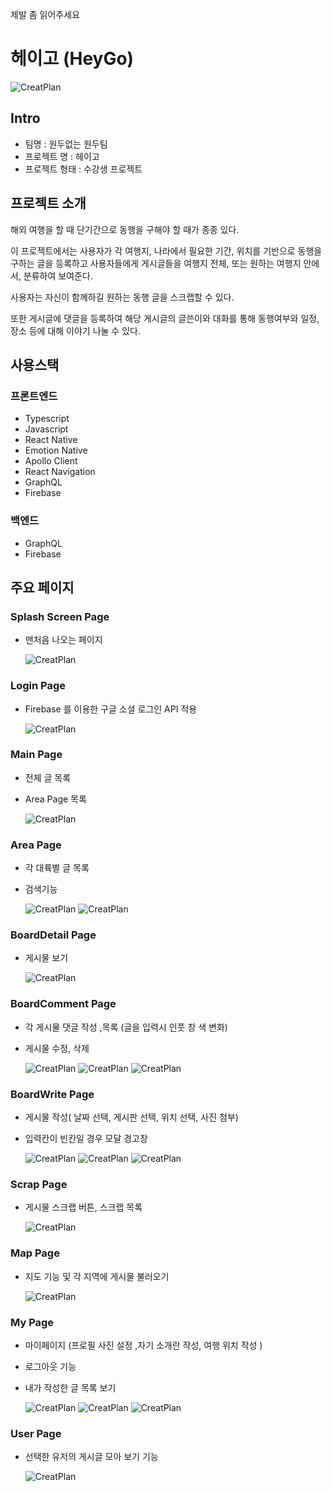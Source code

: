 제발 좀 읽어주세요

# 헤이고 (HeyGo)

![CreatPlan](./Image/Frame2.png)

## Intro

- 팀명 : 원두없는 원두팀
- 프로젝트 명 : 헤이고
- 프로젝트 형태 : 수강생 프로젝트

## 프로젝트 소개

해외 여행을 할 때 단기간으로 동행을 구해야 할 때가 종종 있다.

이 프로젝트에서는 사용자가 각 여행지, 나라에서 필요한 기간, 위치를 기반으로 동행을 구하는 글을 등록하고 사용자들에게 게시글들을 여행지 전체, 또는 원하는 여행지 안에서, 분류하여 보여준다.

사용자는 자신이 함께하길 원하는 동행 글을 스크랩할 수 있다.

또한 게시글에 댓글을 등록하여 해당 게시글의 글쓴이와 대화를 통해 동행여부와 일정, 장소 등에 대해 이야기 나눌 수 있다.

## 사용스택

### 프론트엔드

- Typescript
- Javascript
- React Native
- Emotion Native
- Apollo Client
- React Navigation
- GraphQL
- Firebase

### 백엔드

- GraphQL
- Firebase

## 주요 페이지

### Splash Screen Page

- 맨처음 나오는 페이지

  ![CreatPlan](./Image/SplashScreen.gif)

### Login Page

- Firebase 를 이용한 구글 소셜 로그인 API 적용

  ![CreatPlan](./Image/googleLogin.gif)

### Main Page

- 전체 글 목록
- Area Page 목록

  ![CreatPlan](./Image/MainPage.gif)

### Area Page

- 각 대륙별 글 목록
- 검색기능

  ![CreatPlan](./Image/AreaPage.gif)
  ![CreatPlan](./Image/search.gif)

### BoardDetail Page

- 게시물 보기

  ![CreatPlan](./Image/DetailPage.gif)

### BoardComment Page

- 각 게시물 댓글 작성 ,목록 (글을 입력시 인풋 창 색 변화)
- 게시물 수정, 삭제

  ![CreatPlan](./Image/BoardCommentPage.gif)
  ![CreatPlan](./Image/ReComment.gif)
  ![CreatPlan](./Image/ReCommentDelete.gif)

### BoardWrite Page

- 게시물 작성( 날짜 선택, 게시판 선택, 위치 선택, 사진 첨부)
- 입력칸이 빈칸일 경우 모달 경고창

  ![CreatPlan](./Image/BoardWrite.gif)
  ![CreatPlan](./Image/BoardWriteImage.gif)
  ![CreatPlan](./Image/BoardWriteModal.gif)

### Scrap Page

- 게시물 스크랩 버튼, 스크랩 목록

  ![CreatPlan](./Image/Scrap.gif)

### Map Page

- 지도 기능 및 각 지역에 게시물 불러오기

  ![CreatPlan](./Image/Map.gif)

### My Page

- 마이페이지 (프로필 사진 설정 ,자기 소개란 작성, 여행 위치 작성 )
- 로그아웃 기능
- 내가 작성한 글 목록 보기

  ![CreatPlan](./Image/MyPage.gif)
  ![CreatPlan](./Image/MyPage2.gif)
  ![CreatPlan](./Image/MyPage3.gif)

### User Page

- 선택한 유저의 게시글 모아 보기 기능

  ![CreatPlan](./Image/UserPage.gif)
